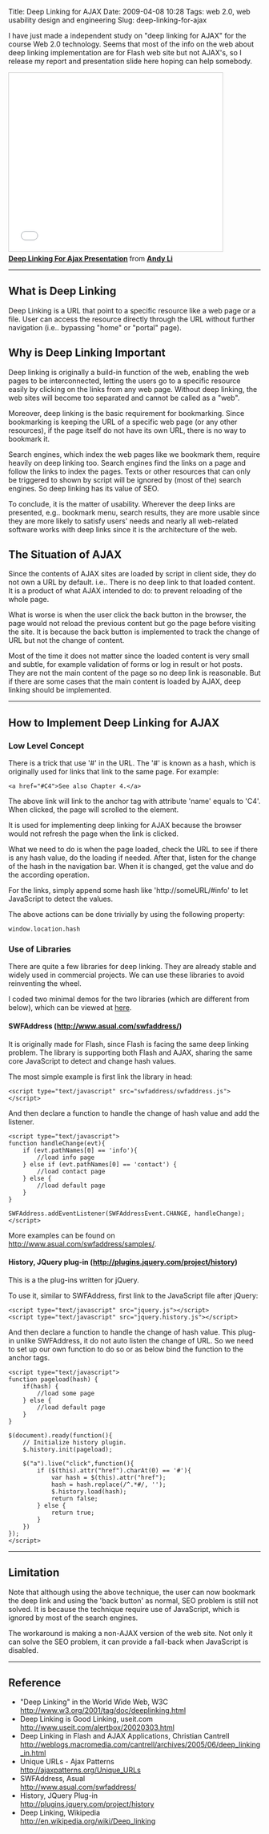 Title: Deep Linking for AJAX
Date: 2009-04-08 10:28
Tags: web 2.0, web usability design and engineering
Slug: deep-linking-for-ajax

I have just made a independent study on "deep linking for AJAX" for the
course Web 2.0 technology. Seems that most of the info on the web about
deep linking implementation are for Flash web site but not AJAX's, so I
release my report and presentation slide here hoping can help somebody.

<iframe src="//www.slideshare.net/slideshow/embed_code/1262036" width="427" height="356" frameborder="0" marginwidth="0" marginheight="0" scrolling="no" style="border:1px solid #CCC; border-width:1px; margin-bottom:5px; max-width: 100%;" allowfullscreen> </iframe> <div style="margin-bottom:5px"> <strong> <a href="https://www.slideshare.net/andy_li/deep-linking-for-ajax-presentation" title="Deep Linking For Ajax Presentation" target="_blank">Deep Linking For Ajax Presentation</a> </strong> from <strong><a href="http://www.slideshare.net/andy_li" target="_blank">Andy Li</a></strong> </div>

* * * * *

What is Deep Linking
--------------------

Deep Linking is a URL that point to a specific resource like a web page
or a file. User can access the resource directly through the URL without
further navigation (i.e.. bypassing "home" or "portal" page).

Why is Deep Linking Important
-----------------------------

Deep linking is originally a build-in function of the web, enabling the
web pages to be interconnected, letting the users go to a specific
resource easily by clicking on the links from any web page. Without deep
linking, the web sites will become too separated and cannot be called as
a "web".

Moreover, deep linking is the basic requirement for bookmarking. Since
bookmarking is keeping the URL of a specific web page (or any other
resources), if the page itself do not have its own URL, there is no way
to bookmark it.

Search engines, which index the web pages like we bookmark them, require
heavily on deep linking too. Search engines find the links on a page and
follow the links to index the pages. Texts or other resources that can
only be triggered to shown by script will be ignored by (most of the)
search engines. So deep linking has its value of SEO.

To conclude, it is the matter of usability. Wherever the deep links are
presented, e.g.. bookmark menu, search results, they are more usable since
they are more likely to satisfy users' needs and nearly all web-related
software works with deep links since it is the architecture of the web.

The Situation of AJAX
---------------------

Since the contents of AJAX sites are loaded by script in client side,
they do not own a URL by default. i.e.. There is no deep link to that
loaded content. It is a product of what AJAX intended to do: to prevent
reloading of the whole page.

What is worse is when the user click the back button in the browser, the
page would not reload the previous content but go the page before
visiting the site. It is because the back button is implemented to track
the change of URL but not the change of content.

Most of the time it does not matter since the loaded content is very
small and subtle, for example validation of forms or log in result or
hot posts. They are not the main content of the page so no deep link is
reasonable. But if there are some cases that the main content is loaded
by AJAX, deep linking should be implemented.

* * * * *

How to Implement Deep Linking for AJAX
--------------------------------------

### Low Level Concept

There is a trick that use '\#' in the URL. The '\#' is known as a hash,
which is originally used for links that link to the same page. For
example:

    <a href="#C4">See also Chapter 4.</a>

The above link will link to the anchor tag with attribute 'name' equals
to 'C4'. When clicked, the page will scrolled to the element.

It is used for implementing deep linking for AJAX because the browser
would not refresh the page when the link is clicked.

What we need to do is when the page loaded, check the URL to see if
there is any hash value, do the loading if needed. After that, listen
for the change of the hash in the navigation bar. When it is changed,
get the value and do the according operation.

For the links, simply append some hash like 'http://someURL/\#info' to
let JavaScript to detect the values.

The above actions can be done trivially by using the following property:

    window.location.hash

### Use of Libraries

There are quite a few libraries for deep linking. They are already
stable and widely used in commercial projects. We can use these
libraries to avoid reinventing the wheel.

I coded two minimal demos for the two libraries (which are different
from below), which can be viewed at
[here](/files/2009/deep-linking-for-ajax-demo/).

#### SWFAddress (<http://www.asual.com/swfaddress/>)

It is originally made for Flash, since Flash is facing the same deep
linking problem. The library is supporting both Flash and AJAX, sharing
the same core JavaScript to detect and change hash values.

The most simple example is first link the library in head:

    <script type="text/javascript" src="swfaddress/swfaddress.js"></script>

And then declare a function to handle the change of hash value and add
the listener.

    <script type="text/javascript">
    function handleChange(evt){
        if (evt.pathNames[0] == 'info'){
            //load info page
        } else if (evt.pathNames[0] == 'contact') {
            //load contact page
        } else {
            //load default page
        }
    }

    SWFAddress.addEventListener(SWFAddressEvent.CHANGE, handleChange);
    </script>

More examples can be found on
<http://www.asual.com/swfaddress/samples/>.

#### History, JQuery plug-in (<http://plugins.jquery.com/project/history>)

This is a the plug-ins written for jQuery.

To use it, similar to SWFAddress, first link to the JavaScript file
after jQuery:

    <script type="text/javascript" src="jquery.js"></script>
    <script type="text/javascript" src="jquery.history.js"></script>

And then declare a function to handle the change of hash value. This
plug-in unlike SWFAddress, it do not auto listen the change of URL. So
we need to set up our own function to do so or as below bind the
function to the anchor tags.

    <script type="text/javascript">
    function pageload(hash) {
        if(hash) {
            //load some page
        } else {
            //load default page
        }
    }

    $(document).ready(function(){
        // Initialize history plugin.
        $.history.init(pageload);

        $("a").live("click",function(){
            if ($(this).attr("href").charAt(0) == '#'){
                var hash = $(this).attr("href");
                hash = hash.replace(/^.*#/, '');
                $.history.load(hash);
                return false;
            } else {
                return true;
            }
        })
    });
    </script>

* * * * *

Limitation
----------

Note that although using the above technique, the user can now bookmark
the deep link and using the 'back button' as normal, SEO problem is
still not solved. It is because the technique require use of JavaScript,
which is ignored by most of the search engines.

The workaround is making a non-AJAX version of the web site. Not only it
can solve the SEO problem, it can provide a fall-back when JavaScript is
disabled.

* * * * *

Reference
---------

-   "Deep Linking" in the World Wide Web, W3C  
    <http://www.w3.org/2001/tag/doc/deeplinking.html>
-   Deep Linking is Good Linking, useit.com  
    <http://www.useit.com/alertbox/20020303.html>
-   Deep Linking in Flash and AJAX Applications, Christian Cantrell  
    <http://weblogs.macromedia.com/cantrell/archives/2005/06/deep_linking_in.html>
-   Unique URLs - Ajax Patterns  
    <http://ajaxpatterns.org/Unique_URLs>
-   SWFAddress, Asual  
    <http://www.asual.com/swfaddress/>
-   History, JQuery Plug-in  
    <http://plugins.jquery.com/project/history>
-   Deep Linking, Wikipedia  
    <http://en.wikipedia.org/wiki/Deep_linking>

  [Deep Linking For Ajax Presentation]: http://www.slideshare.net/andy_li/deep-linking-for-ajax-presentation?type=powerpoint
    "Deep Linking For Ajax Presentation"
  [presentations]: http://www.slideshare.net/
  [andy\_li]: http://www.slideshare.net/andy_li
